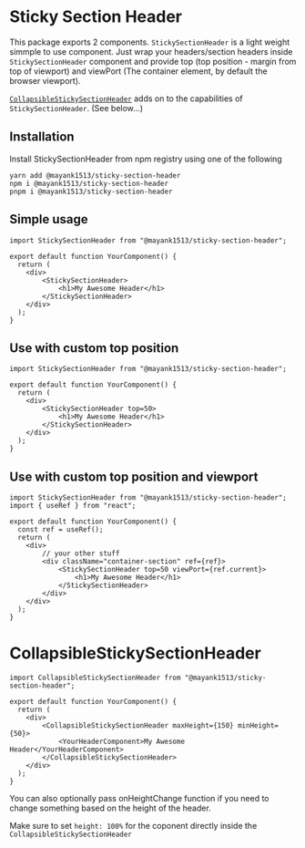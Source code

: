 # Sticky Section Header

This package exports 2 components. `StickySectionHeader` is a light weight simmple to use component. Just wrap your headers/section headers inside `StickySectionHeader` component and provide top (top position - margin from top of viewport) and viewPort (The container element, by default the browser viewport).

[`CollapsibleStickySectionHeader`](#CollapsibleStickySectionHeader) adds on to the capabilities of `StickySectionHeader`. (See below...)

## Installation

Install StickySectionHeader from npm registry using one of the following

```
yarn add @mayank1513/sticky-section-header
npm i @mayank1513/sticky-section-header
pnpm i @mayank1513/sticky-section-header
```

## Simple usage

```
import StickySectionHeader from "@mayank1513/sticky-section-header";

export default function YourComponent() {
  return (
    <div>
        <StickySectionHeader>
            <h1>My Awesome Header</h1>
        </StickySectionHeader>
    </div>
  );
}
```

## Use with custom top position

```
import StickySectionHeader from "@mayank1513/sticky-section-header";

export default function YourComponent() {
  return (
    <div>
        <StickySectionHeader top=50>
            <h1>My Awesome Header</h1>
        </StickySectionHeader>
    </div>
  );
}
```

## Use with custom top position and viewport

```
import StickySectionHeader from "@mayank1513/sticky-section-header";
import { useRef } from "react";

export default function YourComponent() {
  const ref = useRef();
  return (
    <div>
        // your other stuff
        <div className="container-section" ref={ref}>
            <StickySectionHeader top=50 viewPort={ref.current}>
                <h1>My Awesome Header</h1>
            </StickySectionHeader>
        </div>
    </div>
  );
}
```

# CollapsibleStickySectionHeader

```
import CollapsibleStickySectionHeader from "@mayank1513/sticky-section-header";

export default function YourComponent() {
  return (
    <div>
        <CollapsibleStickySectionHeader maxHeight={150} minHeight={50}>
            <YourHeaderComponent>My Awesome Header</YourHeaderComponent>
        </CollapsibleStickySectionHeader>
    </div>
  );
}
```

You can also optionally pass onHeightChange function if you need to change something based on the height of the header.

Make sure to set `height: 100%` for the coponent directly inside the `CollapsibleStickySectionHeader`
